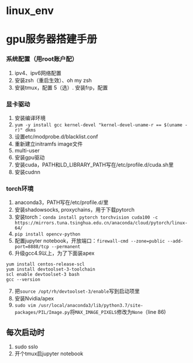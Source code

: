 # linux_env

# gpu服务器搭建手册

### 系统配置（用root账户配）
1. ipv4、ipv6网络配置
3. 安装zsh（重启生效）、oh my zsh
4. 安装tmux，配置
5（选）. 安装frp，配置

### 显卡驱动
1. 安装编译环境
2. `yum -y install gcc kernel-devel "kernel-devel-uname-r == $(uname -r)" dkms`
3. 设置etc/modprobe.d/blacklist.conf 
4. 重新建立initramfs image文件
5. multi-user
6. 安装gpu驱动
7. 安装cuda，PATH和LD_LIBRARY_PATH写在/etc/profile.d/cuda.sh里
8. 安装cudnn

### torch环境
1. anaconda3，PATH写在/etc/profile.d/里
2. 安装shadowsocks, proxychains，用于下载pytorch
3. 安装torch：`conda install pytorch torchvision cuda100 -c https://mirrors.tuna.tsinghua.edu.cn/anaconda/cloud/pytorch/linux-64/`
4. `pip install opencv-python`
5. 配置jupyter notebook，开放端口：`firewall-cmd --zone=public --add-port=8888/tcp --permanent`
6. 升级gcc4.9以上，为了下面装apex
```
yum install centos-release-scl
yum install devtoolset-3-toolchain
scl enable devtoolset-3 bash
gcc --version
```
7. 把`source /opt/rh/devtoolset-3/enable`写到启动项里
8. 安装Nvidia/apex
9. `sudo vim /usr/local/anaconda3/lib/python3.7/site-packages/PIL/Image.py`将`MAX_IMAGE_PIXELS`修改为`None`（line 86)

## 每次启动时
1. sudo sslo
2. 开个tmux启jupyter notebook

